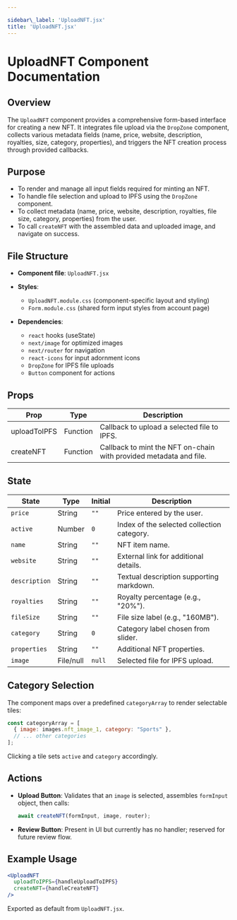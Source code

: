 ```yaml
---

sidebar\_label: 'UploadNFT.jsx'
title: 'UploadNFT.jsx'
---
```


# UploadNFT Component Documentation

## Overview

The `UploadNFT` component provides a comprehensive form-based interface for creating a new NFT. It integrates file upload via the `DropZone` component, collects various metadata fields (name, price, website, description, royalties, size, category, properties), and triggers the NFT creation process through provided callbacks.

## Purpose

* To render and manage all input fields required for minting an NFT.
* To handle file selection and upload to IPFS using the `DropZone` component.
* To collect metadata (name, price, website, description, royalties, file size, category, properties) from the user.
* To call `createNFT` with the assembled data and uploaded image, and navigate on success.

## File Structure

* **Component file**: `UploadNFT.jsx`
* **Styles**:

  * `UploadNFT.module.css` (component-specific layout and styling)
  * `Form.module.css` (shared form input styles from account page)
* **Dependencies**:

  * `react` hooks (useState)
  * `next/image` for optimized images
  * `next/router` for navigation
  * `react-icons` for input adornment icons
  * `DropZone` for IPFS file uploads
  * `Button` component for actions

## Props

| Prop         | Type     | Description                                                        |
| ------------ | -------- | ------------------------------------------------------------------ |
| uploadToIPFS | Function | Callback to upload a selected file to IPFS.                        |
| createNFT    | Function | Callback to mint the NFT on-chain with provided metadata and file. |

## State

| State         | Type      | Initial | Description                                |
| ------------- | --------- | ------- | ------------------------------------------ |
| `price`       | String    | `""`    | Price entered by the user.                 |
| `active`      | Number    | `0`     | Index of the selected collection category. |
| `name`        | String    | `""`    | NFT item name.                             |
| `website`     | String    | `""`    | External link for additional details.      |
| `description` | String    | `""`    | Textual description supporting markdown.   |
| `royalties`   | String    | `""`    | Royalty percentage (e.g., "20%").          |
| `fileSize`    | String    | `""`    | File size label (e.g., "160MB").           |
| `category`    | String    | `0`     | Category label chosen from slider.         |
| `properties`  | String    | `""`    | Additional NFT properties.                 |
| `image`       | File/null | `null`  | Selected file for IPFS upload.             |

## Category Selection

The component maps over a predefined `categoryArray` to render selectable tiles:

```javascript
const categoryArray = [
  { image: images.nft_image_1, category: "Sports" },
  // ... other categories
];
```

Clicking a tile sets `active` and `category` accordingly.

## Actions

* **Upload Button**: Validates that an `image` is selected, assembles `formInput` object, then calls:

  ```javascript
  await createNFT(formInput, image, router);
  ```
* **Review Button**: Present in UI but currently has no handler; reserved for future review flow.

## Example Usage

```jsx
<UploadNFT
  uploadToIPFS={handleUploadToIPFS}
  createNFT={handleCreateNFT}
/>
```

Exported as default from `UploadNFT.jsx`.
